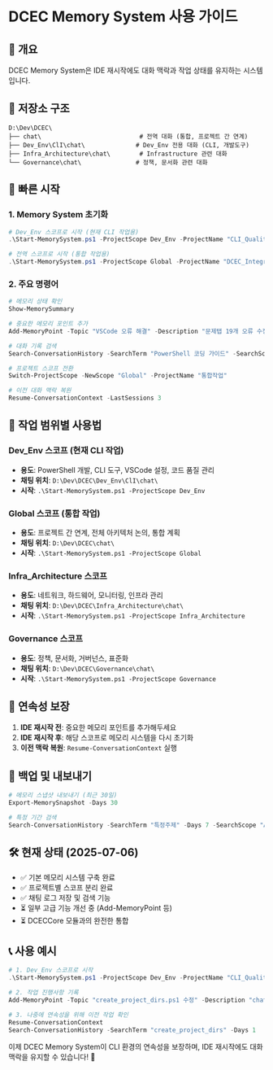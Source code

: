 # DCEC Memory System 사용 가이드

## 🧠 개요
DCEC Memory System은 IDE 재시작에도 대화 맥락과 작업 상태를 유지하는 시스템입니다.

## 📁 저장소 구조
```
D:\Dev\DCEC\
├── chat\                           # 전역 대화 (통합, 프로젝트 간 연계)
├── Dev_Env\ClI\chat\              # Dev_Env 전용 대화 (CLI, 개발도구)
├── Infra_Architecture\chat\        # Infrastructure 관련 대화
└── Governance\chat\               # 정책, 문서화 관련 대화
```

## 🚀 빠른 시작

### 1. Memory System 초기화
```powershell
# Dev_Env 스코프로 시작 (현재 CLI 작업용)
.\Start-MemorySystem.ps1 -ProjectScope Dev_Env -ProjectName "CLI_Quality_Management" -WorkContext "PowerShell_Development"

# 전역 스코프로 시작 (통합 작업용)
.\Start-MemorySystem.ps1 -ProjectScope Global -ProjectName "DCEC_Integration" -WorkContext "Cross_Project_Work"
```

### 2. 주요 명령어
```powershell
# 메모리 상태 확인
Show-MemorySummary

# 중요한 메모리 포인트 추가
Add-MemoryPoint -Topic "VSCode 오류 해결" -Description "문제탭 19개 오류 수정 완료" -Type "Solution"

# 대화 기록 검색
Search-ConversationHistory -SearchTerm "PowerShell 코딩 가이드" -SearchScope "Current"

# 프로젝트 스코프 전환
Switch-ProjectScope -NewScope "Global" -ProjectName "통합작업"

# 이전 대화 맥락 복원
Resume-ConversationContext -LastSessions 3
```

## 📝 작업 범위별 사용법

### Dev_Env 스코프 (현재 CLI 작업)
- **용도**: PowerShell 개발, CLI 도구, VSCode 설정, 코드 품질 관리
- **채팅 위치**: `D:\Dev\DCEC\Dev_Env\ClI\chat\`
- **시작**: `.\Start-MemorySystem.ps1 -ProjectScope Dev_Env`

### Global 스코프 (통합 작업)
- **용도**: 프로젝트 간 연계, 전체 아키텍처 논의, 통합 계획
- **채팅 위치**: `D:\Dev\DCEC\chat\`
- **시작**: `.\Start-MemorySystem.ps1 -ProjectScope Global`

### Infra_Architecture 스코프
- **용도**: 네트워크, 하드웨어, 모니터링, 인프라 관리
- **채팅 위치**: `D:\Dev\DCEC\Infra_Architecture\chat\`
- **시작**: `.\Start-MemorySystem.ps1 -ProjectScope Infra_Architecture`

### Governance 스코프
- **용도**: 정책, 문서화, 거버넌스, 표준화
- **채팅 위치**: `D:\Dev\DCEC\Governance\chat\`
- **시작**: `.\Start-MemorySystem.ps1 -ProjectScope Governance`

## 🔄 연속성 보장
1. **IDE 재시작 전**: 중요한 메모리 포인트를 추가해두세요
2. **IDE 재시작 후**: 해당 스코프로 메모리 시스템을 다시 초기화
3. **이전 맥락 복원**: `Resume-ConversationContext` 실행

## 💾 백업 및 내보내기
```powershell
# 메모리 스냅샷 내보내기 (최근 30일)
Export-MemorySnapshot -Days 30

# 특정 기간 검색
Search-ConversationHistory -SearchTerm "특정주제" -Days 7 -SearchScope "All"
```

## 🛠️ 현재 상태 (2025-07-06)
- ✅ 기본 메모리 시스템 구축 완료
- ✅ 프로젝트별 스코프 분리 완료  
- ✅ 채팅 로그 저장 및 검색 기능
- ⏳ 일부 고급 기능 개선 중 (Add-MemoryPoint 등)
- ⏳ DCECCore 모듈과의 완전한 통합

## 📞 사용 예시
```powershell
# 1. Dev_Env 스코프로 시작
.\Start-MemorySystem.ps1 -ProjectScope Dev_Env -ProjectName "CLI_QualityFix" -WorkContext "PowerShell_Debugging"

# 2. 작업 진행사항 기록
Add-MemoryPoint -Topic "create_project_dirs.ps1 수정" -Description "chat 디렉토리 구조 변경 완료" -Type "Solution"

# 3. 나중에 연속성을 위해 이전 작업 확인
Resume-ConversationContext
Search-ConversationHistory -SearchTerm "create_project_dirs" -Days 1
```

이제 DCEC Memory System이 CLI 환경의 연속성을 보장하며, IDE 재시작에도 대화 맥락을 유지할 수 있습니다! 🎯
